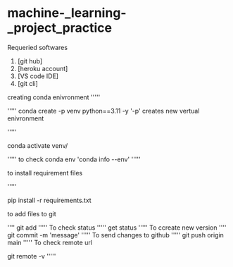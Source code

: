 # machine-_learning-_project_practice
Requeried softwares
1.  [git hub]
2.  [heroku account]
3.  [VS code IDE]
4.  [git cli]

creating conda enivronment
'''''

'''''
conda create -p venv python==3.11 -y
'-p' creates new vertual enivronment

'''''

conda activate venv/

'''''
to check conda env 'conda info --env'
'''''

to install requirement files

'''''

pip install -r requirements.txt

to add files to git 

''''
git add <file name>
'''''
To check status
'''''
get status
'''''
To ccreate new version 
''''
git commit -m 'message'
'''''
To send changes to github
'''''
git push origin main
'''''
To check remote url

git remote -v
'''''
